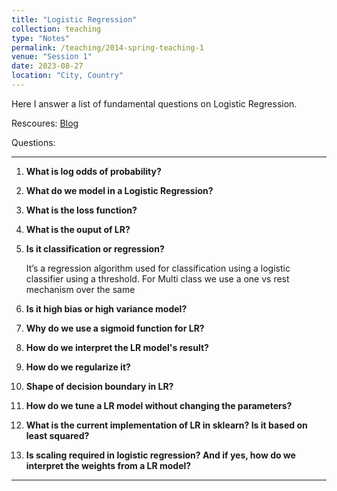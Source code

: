 ```yaml
---
title: "Logistic Regression"
collection: teaching
type: "Notes"
permalink: /teaching/2014-spring-teaching-1
venue: "Session 1"
date: 2023-08-27
location: "City, Country"
---
```


Here I answer a list of fundamental questions on Logistic Regression.

Rescoures: [Blog](https://yury-zablotski.netlify.app//post/from-odds-to-probability/)

Questions:

---
1. **What is log odds of probability?**


2. **What do we model in a Logistic Regression?**


3. **What is the loss function?**


4. **What is the ouput of LR?**

5. **Is it classification or regression?**


    It’s a regression algorithm used for classification using a logistic classifier using a threshold. For Multi class we use a one vs rest mechanism over the same 


6. **Is it high bias or high variance model?**


7. **Why do we use a sigmoid function for LR?**


8. **How do we interpret the LR model's result?**


9. **How do we regularize it?**


10. **Shape of decision boundary in LR?**


11. **How do we tune a LR model without changing the parameters?**


12. **What is the current implementation of LR in sklearn? Is it based on least squared?**


13. **Is scaling required in logistic regression? And if yes, how  do we interpret the weights from a LR model?**
---


